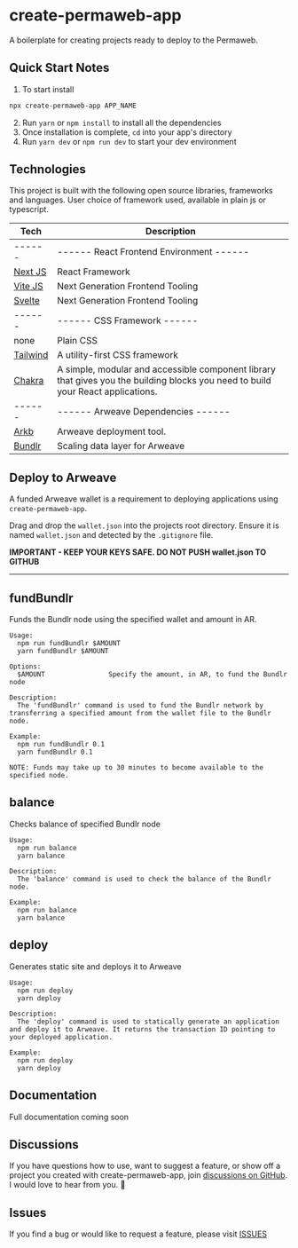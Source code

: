 # create-permaweb-app
A boilerplate for creating projects ready to deploy to the Permaweb.

## Quick Start Notes

1.  To start install

```bash
npx create-permaweb-app APP_NAME
```

2.  Run `yarn` or `npm install` to install all the dependencies
3.  Once installation is complete, `cd` into your app's directory
4.  Run `yarn dev` or `npm run dev` to start your dev environment

## Technologies

This project is built with the following open source libraries, frameworks and languages. User choice of framework used, available in plain js or typescript.

| Tech | Description |
| --------------------------------------------- | ------------------------------------------------------------------ |
| ------ | ------ React Frontend Environment ------ |
| [Next JS](https://nextjs.org/) | React Framework |
| [Vite JS](https://vitejs.dev/) | Next Generation Frontend Tooling |
| [Svelte](https://svelte.dev/) | Next Generation Frontend Tooling |
| ------ | ------ CSS Framework ------ |
| none | Plain CSS |
| [Tailwind](https://tailwindcss.com/) | A utility-first CSS framework |
| [Chakra](https://chakra-ui.com/) | A simple, modular and accessible component library that gives you the building blocks you need to build your React applications. |
| ------ | ------ Arweave Dependencies ------ |
| [Arkb](https://github.com/textury/arkb) | Arweave deployment tool. |
| [Bundlr](https://bundlr.network/) | Scaling data layer for Arweave |

## Deploy to Arweave
A funded Arweave wallet is a requirement to deploying applications using `create-permaweb-app`. 

Drag and drop the `wallet.json` into the projects root directory. Ensure it is named `wallet.json` and detected by the `.gitignore` file.

<b>IMPORTANT - KEEP YOUR KEYS SAFE. DO NOT PUSH wallet.json TO GITHUB</b></br><hr>
## <b>fundBundlr</b></br>
Funds the Bundlr node using the specified wallet and amount in AR.
```
Usage:
  npm run fundBundlr $AMOUNT
  yarn fundBundlr $AMOUNT

Options:
  $AMOUNT                Specify the amount, in AR, to fund the Bundlr node

Description:
  The 'fundBundlr' command is used to fund the Bundlr network by transferring a specified amount from the wallet file to the Bundlr node.

Example:
  npm run fundBundlr 0.1
  yarn fundBundlr 0.1

NOTE: Funds may take up to 30 minutes to become available to the specified node.
```
## <b>balance</b></br>
Checks balance of specified Bundlr node
```
Usage:
  npm run balance
  yarn balance

Description:
  The 'balance' command is used to check the balance of the Bundlr node.

Example:
  npm run balance
  yarn balance
```
## <b>deploy</b></br>
Generates static site and deploys it to Arweave
```
Usage:
  npm run deploy
  yarn deploy

Description:
  The 'deploy' command is used to statically generate an application and deploy it to Arweave. It returns the transaction ID pointing to your deployed application. 

Example:
  npm run deploy
  yarn deploy
```
## Documentation
Full documentation coming soon

## Discussions

If you have questions how to use, want to suggest a feature, or show off a project you created with create-permaweb-app, join [discussions on GitHub](https://github.com/pbillingsby/create-permaweb-app/discussions). I would love to hear from you. 🙂

## Issues

If you find a bug or would like to request a feature, please visit [ISSUES](https://github.com/pbillingsby/create-permaweb-app/issues)
